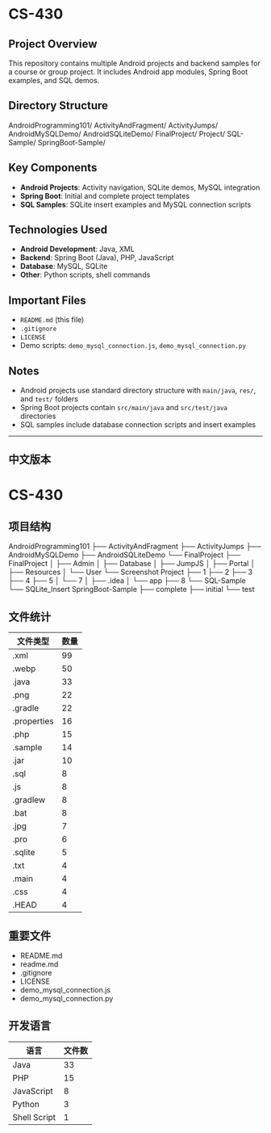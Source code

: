 # CS-430
## Project Overview
This repository contains multiple Android projects and backend samples for a course or group project. It includes Android app modules, Spring Boot examples, and SQL demos.
## Directory Structure
AndroidProgramming101/
ActivityAndFragment/
ActivityJumps/
AndroidMySQLDemo/
AndroidSQLiteDemo/
FinalProject/
Project/
SQL-Sample/
SpringBoot-Sample/
## Key Components
- **Android Projects**: Activity navigation, SQLite demos, MySQL integration
- **Spring Boot**: Initial and complete project templates
- **SQL Samples**: SQLite insert examples and MySQL connection scripts
## Technologies Used
- **Android Development**: Java, XML
- **Backend**: Spring Boot (Java), PHP, JavaScript
- **Database**: MySQL, SQLite
- **Other**: Python scripts, shell commands
## Important Files
- `README.md` (this file)
- `.gitignore`
- `LICENSE`
- Demo scripts: `demo_mysql_connection.js`, `demo_mysql_connection.py`
## Notes
- Android projects use standard directory structure with `main/java`, `res/`, and `test/` folders
- Spring Boot projects contain `src/main/java` and `src/test/java` directories
- SQL samples include database connection scripts and insert examples

---

## 中文版本

# CS-430
## 项目结构
AndroidProgramming101
├── ActivityAndFragment
├── ActivityJumps
├── AndroidMySQLDemo
├── AndroidSQLiteDemo
└── FinalProject
    ├── FinalProject
    │   ├── Admin
    │   ├── Database
    │   ├── JumpJS
    │   ├── Portal
    │   ├── Resources
    │   └── User
    └── Screenshot
Project
├── 1
├── 2
├── 3
├── 4
├── 5
│   └── 7
│       ├── .idea
│       └── app
├── 8
└── SQL-Sample
    └── SQLite_Insert
SpringBoot-Sample
├── complete
├── initial
└── test
## 文件统计
| 文件类型 | 数量 |
|---------|-----|
| .xml    | 99  |
| .webp   | 50  |
| .java   | 33  |
| .png    | 22  |
| .gradle | 22  |
| .properties | 16 |
| .php    | 15  |
| .sample | 14  |
| .jar    | 10  |
| .sql    | 8   |
| .js     | 8   |
| .gradlew | 8   |
| .bat    | 8   |
| .jpg    | 7   |
| .pro    | 6   |
| .sqlite | 5   |
| .txt    | 4   |
| .main   | 4   |
| .css    | 4   |
| .HEAD   | 4   |
## 重要文件
- README.md
- readme.md
- .gitignore
- LICENSE
- demo_mysql_connection.js
- demo_mysql_connection.py
## 开发语言
| 语言       | 文件数 |
|----------|------|
| Java     | 33   |
| PHP      | 15   |
| JavaScript | 8   |
| Python   | 3    |
| Shell Script | 1 |
